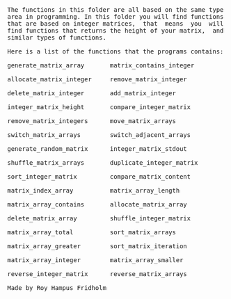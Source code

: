 
<pre>
The functions in this folder are all based on the same type
area in programming. In this folder you will find functions
that are based on integer matrices,  that  means  you  will
find functions that returns the height of your matrix,  and
similar types of functions.

Here is a list of the functions that the programs contains:

generate_matrix_array       matrix_contains_integer

allocate_matrix_integer     remove_matrix_integer

delete_matrix_integer       add_matrix_integer

integer_matrix_height       compare_integer_matrix

remove_matrix_integers      move_matrix_arrays

switch_matrix_arrays        switch_adjacent_arrays

generate_random_matrix      integer_matrix_stdout

shuffle_matrix_arrays       duplicate_integer_matrix

sort_integer_matrix         compare_matrix_content

matrix_index_array          matrix_array_length

matrix_array_contains       allocate_matrix_array

delete_matrix_array         shuffle_integer_matrix

matrix_array_total          sort_matrix_arrays

matrix_array_greater        sort_matrix_iteration

matrix_array_integer        matrix_array_smaller

reverse_integer_matrix      reverse_matrix_arrays

Made by Roy Hampus Fridholm
</pre>
